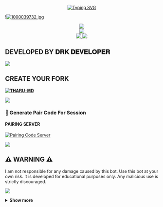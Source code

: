 <p align="center">
  <a href="https://git.io/typing-svg">
    <img src="https://readme-typing-svg.demolab.com?font=EB+Garamond&weight=800&size=28&duration=4000&pause=1000&random=false&width=435&lines=+𝐓𝐇𝐀𝐑𝐔-𝐌𝐃;WHATSAPP+☑️++BOT;DEVELOPED+BY+𝐃𝐑𝐊-𝐃𝐄𝐕𝐄𝐋𝐎𝐏𝐄𝐑" alt="Typing SVG" />
  </a>
</p>

!<a target="_blank" href="https://www.imgtr.net/en/LnJsCASUkzK6DmA"><img src="https://www.imgtr.net/ib/cyRQwDHMf3FAqJ1_1728004702.jpg" alt="1000039732.jpg"/></a>
<p align="center">
<a href="https://www.youtube.com/@DRK-TECH"><img src="https://img.shields.io/badge/YouTube-ff0000?style=for-the-badge&logo=youtube&logoColor=ff000000&link=https://youtube.com/@DRK-TECH" /><br>
<a href="https://whatsapp.com/channel/0029Vakp0UnICVfe3I2Fe72w"><img src="https://img.shields.io/badge/WhatsApp Channel-25D366?style=for-the-badge&logo=whatsapp&logoColor=white&link=https://whatsapp.com/channel/0029VaG9VfPKWEKk1rxTQD20" /><br>
<a href="https://t.me/+13472314632"><img src="https://img.shields.io/badge/Telegram-00FFFF?style=for-the-badge&logo=telegram&logoColor=white" />
<a><img src='https://i.imgur.com/LyHic3i.gif'/></a>

## DEVELOPED BY 𝐃𝐑𝐊 𝐃𝐄𝐕𝐄𝐋𝐎𝐏𝐄𝐑

<a><img src='https://i.imgur.com/LyHic3i.gif'/></a>


## CREATE YOUR FORK
<a href="https://github.com/DRKALPHA/THARU-MD/fork">
  <img title="𝐓𝐇𝐀𝐑𝐔-𝐌𝐃" src="https://img.shields.io/badge/FORK-𝐓𝐇𝐀𝐑𝐔-red?color=red&style=for-the-badge&logo=stackshare">
</a>

<a><img src='https://i.imgur.com/LyHic3i.gif'/></a>


### 🔐 Generate Pair Code For Session

#### PAIRING SERVER 
<a href="https://artistic-maribel-kavindudrk-a1dedeec.koyeb.app/" target="_blank">
  <img alt="Pairing Code Server " src="https://img.shields.io/badge/PAIRING CODE-green?style=for-the-badge&logo=opencv&logoColor=white"/>
</a>

<a><img src='https://i.imgur.com/LyHic3i.gif'/></a>


## ⚠️ WARNING ⚠️

I am not responsible for any damage caused by this bot. Use this bot at your own risk. It is developed for educational purposes only. Any malicious use is strictly discouraged.

<a><img src='https://i.imgur.com/LyHic3i.gif'/></a>


<details>
  <summary><strong>Show more</strong></summary>


<a><img src='https://i.imgur.com/LyHic3i.gif'/></a>


## 𝘿𝙚𝙫𝙚𝙡𝙤𝙥𝙚𝙧

  <img src="https://github.com/DRKALPHA.png" width="200" height="200" alt="DRK-DEVELOPER"/>
</a>
<p align="center"><strong>DRK-DEVELOPER</strong></p>

<a><img src='https://i.imgur.com/LyHic3i.gif'/></a>


<a><img src='https://i.imgur.com/LyHic3i.gif'/></a>


## DATABSE URL

```bash
postgresql://testbot_2m27_user:Az7LOxZBevfQ7qiZ2aKDwQ4325uumm4v@dpg-crngb4o8fa8c738fs4b0-a.oregon-postgres.render.com/testbot_2m27
